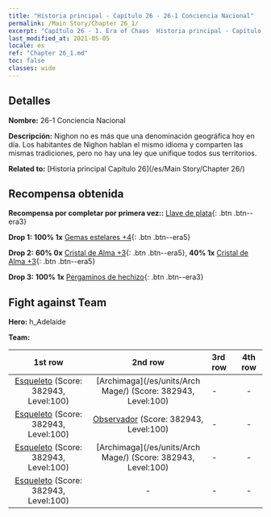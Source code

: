 ```yaml
---
title: "Historia principal - Capítulo 26 - 26-1 Conciencia Nacional"
permalink: /Main Story/Chapter 26_1/
excerpt: "Capítulo 26 - 1. Era of Chaos  Historia principal - Capítulo 26_1. 26-1 Conciencia Nacional"
last_modified_at: 2021-05-05
locale: es
ref: "Chapter 26_1.md"
toc: false
classes: wide
---
```


## Detalles

 **Nombre:** 26-1 Conciencia Nacional

 **Descripción:** Nighon no es más que una denominación geográfica hoy en día. Los habitantes de Nighon hablan el mismo idioma y comparten las mismas tradiciones, pero no hay una ley que unifique todos sus territorios.

 **Related to:** [Historia principal Capítulo 26](/es/Main Story/Chapter 26/)

## Recompensa obtenida

 **Recompensa por completar por primera vez::** [Llave de plata](/ItemsES/con_693/){: .btn .btn--era3}

 **Drop 1:** **100% 1x** [Gemas estelares +4](/ItemsES/mat_93/){: .btn .btn--era5}

 **Drop 2:** **60% 0x** [Cristal de Alma +3](/ItemsES/mat_87/){: .btn .btn--era5}, **40% 1x** [Cristal de Alma +3](/ItemsES/mat_87/){: .btn .btn--era5}

 **Drop 3:** **100% 1x** [Pergaminos de hechizo](/ItemsES/con_694/){: .btn .btn--era3}


## Fight against Team
 **Hero:** h_Adelaide

 **Team:**


  | 1st row | 2nd row | 3rd row | 4th row |
  |:----:|:----:|:----|:----:|
  | [Esqueleto](/es/units/Skeleton/) (Score: 382943, Level:100)  | [Archimaga](/es/units/Arch Mage/) (Score: 382943, Level:100)  | - | - |
  | [Esqueleto](/es/units/Skeleton/) (Score: 382943, Level:100)  | [Observador](/es/units/Beholder/) (Score: 382943, Level:100)  | - | - |
  | [Esqueleto](/es/units/Skeleton/) (Score: 382943, Level:100)  | [Archimaga](/es/units/Arch Mage/) (Score: 382943, Level:100)  | - | - |
  | [Esqueleto](/es/units/Skeleton/) (Score: 382943, Level:100)  | - | - | - |



